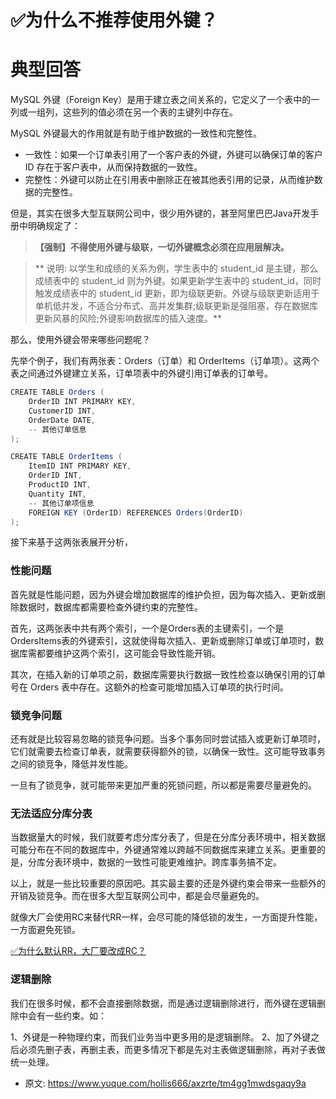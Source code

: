 # ✅为什么不推荐使用外键？
<!--page header-->

<a name="zpjaB"></a>
# 典型回答

MySQL 外键（Foreign Key）是用于建立表之间关系的，它定义了一个表中的一列或一组列，这些列的值必须在另一个表的主键列中存在。

MySQL 外键最大的作用就是有助于维护数据的一致性和完整性。

- 一致性：如果一个订单表引用了一个客户表的外键，外键可以确保订单的客户 ID 存在于客户表中，从而保持数据的一致性。
- 完整性：外键可以防止在引用表中删除正在被其他表引用的记录，从而维护数据的完整性。

但是，其实在很多大型互联网公司中，很少用外键的，甚至阿里巴巴Java开发手册中明确规定了：

> **【强制】不得使用外键与级联，一切外键概念必须在应用层解决。**
> 

> **  说明: 以学生和成绩的关系为例，学生表中的 student_id 是主键，那么成绩表中的 student_id 则为外键。如果更新学生表中的 student_id，同时触发成绩表中的 student_id 更新，即为级联更新。外键与级联更新适用于单机低并发，不适合分布式、高并发集群;级联更新是强阻塞，存在数据库更新风暴的风险;外键影响数据库的插入速度。**


那么，使用外键会带来哪些问题呢？

先举个例子，我们有两张表：Orders（订单）和 OrderItems（订单项）。这两个表之间通过外键建立关系，订单项表中的外键引用订单表的订单号。

```java
CREATE TABLE Orders (
    OrderID INT PRIMARY KEY,
    CustomerID INT,
    OrderDate DATE,
    -- 其他订单信息
);

CREATE TABLE OrderItems (
    ItemID INT PRIMARY KEY,
    OrderID INT,
    ProductID INT,
    Quantity INT,
    -- 其他订单项信息
    FOREIGN KEY (OrderID) REFERENCES Orders(OrderID)
);
```

接下来基于这两张表展开分析，
<a name="hzf6E"></a>
### 性能问题

首先就是性能问题，因为外键会增加数据库的维护负担，因为每次插入、更新或删除数据时，数据库都需要检查外键约束的完整性。

首先，这两张表中共有两个索引，一个是Orders表的主键索引，一个是OrdersItems表的外键索引，这就使得每次插入、更新或删除订单或订单项时，数据库需都要维护这两个索引，这可能会导致性能开销。

其次，在插入新的订单项之前，数据库需要执行数据一致性检查以确保引用的订单号在 Orders 表中存在。这额外的检查可能增加插入订单项的执行时间。

<a name="ounzq"></a>
### 锁竞争问题

还有就是比较容易忽略的锁竞争问题。当多个事务同时尝试插入或更新订单项时，它们就需要去检查订单表，就需要获得额外的锁，以确保一致性。这可能导致事务之间的锁竞争，降低并发性能。

一旦有了锁竞争，就可能带来更加严重的死锁问题，所以都是需要尽量避免的。

<a name="a7o8o"></a>
### 无法适应分库分表

当数据量大的时候，我们就要考虑分库分表了，但是在分库分表环境中，相关数据可能分布在不同的数据库中，外键通常难以跨越不同数据库来建立关系。更重要的是，分库分表环境中，数据的一致性可能更难维护。跨库事务搞不定。


以上，就是一些比较重要的原因吧。其实最主要的还是外键约束会带来一些额外的开销及锁竞争。而在很多大型互联网公司中，都是会尽量避免的。

就像大厂会使用RC来替代RR一样，会尽可能的降低锁的发生，一方面提升性能，一方面避免死锁。

[✅为什么默认RR，大厂要改成RC？](https://www.yuque.com/hollis666/axzrte/moe9ws?view=doc_embed)

<a name="b3KWn"></a>
### 逻辑删除

我们在很多时候，都不会直接删除数据，而是通过逻辑删除进行，而外键在逻辑删除中会有一些约束。如：

1、外键是一种物理约束，而我们业务当中更多用的是逻辑删除。
2、加了外键之后必须先删子表，再删主表，而更多情况下都是先对主表做逻辑删除，再对子表做统一处理。


<!--page footer-->
- 原文: <https://www.yuque.com/hollis666/axzrte/tm4gg1mwdsgaqy9a>